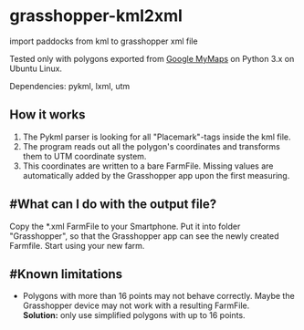 # grasshopper-kml2xml
import paddocks from kml to grasshopper xml file

Tested only with polygons exported from [Google MyMaps](mymaps.google.com) on Python 3.x on Ubuntu Linux.

Dependencies: pykml, lxml, utm

How it works
------------
1. The Pykml parser is looking for all "Placemark"-tags inside the kml file. 
2. The program reads out all the polygon's coordinates and transforms them to UTM coordinate system. 
3. This coordinates are written to a bare FarmFile. Missing values are automatically added by the Grasshopper app upon the first measuring.

#What can I do with the output file?
------------------------------------
Copy the *.xml FarmFile to your Smartphone. Put it into folder "Grasshopper", so that the Grasshopper app can see the newly created Farmfile. Start using your new farm.

#Known limitations
------------------
- Polygons with more than 16 points may not behave correctly. Maybe the Grasshopper device may not work with a resulting FarmFile. <br> **Solution:** only use simplified polygons with up to 16 points.
